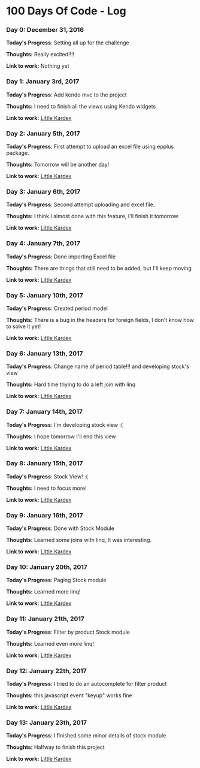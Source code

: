 # 100 Days Of Code - Log

### Day 0: December 31, 2016
**Today's Progress**: Setting all up for the challenge

**Thoughts:** Really excited!!!!

**Link to work:** Nothing yet

### Day 1: January 3rd, 2017
**Today's Progress**: Add kendo mvc to the project

**Thoughts:** I need to finish all the views using Kendo widgets

**Link to work:** [Little Kardex](https://github.com/tabatilla/LittleKardex)

### Day 2: January 5th, 2017
**Today's Progress**: First attempt to upload an excel file using epplus package.

**Thoughts:** Tomorrow will be another day!

**Link to work:** [Little Kardex](https://github.com/tabatilla/LittleKardex)

### Day 3: January 6th, 2017
**Today's Progress**: Second attempt uploading and excel file.

**Thoughts:** I think I almost done with this feature, I'll finish it tomorrow.

**Link to work:** [Little Kardex](https://github.com/tabatilla/LittleKardex)

### Day 4: January 7th, 2017
**Today's Progress**: Done importing Excel file

**Thoughts:** There are things that still need to be added, but I'll keep moving

**Link to work:** [Little Kardex](https://github.com/tabatilla/LittleKardex)

### Day 5: January 10th, 2017
**Today's Progress**: Created period model

**Thoughts:** There is a bug in the headers for foreign fields, I don't know how to solve it yet!

**Link to work:** [Little Kardex](https://github.com/tabatilla/LittleKardex)

### Day 6: January 13th, 2017
**Today's Progress**: Change name of period table!!! and developing stock's view

**Thoughts:** Hard time triying to do a left join with linq

**Link to work:** [Little Kardex](https://github.com/tabatilla/LittleKardex)

### Day 7: January 14th, 2017
**Today's Progress**: I'm developing stock view :(

**Thoughts:** I hope tomorrow I'll end this view

**Link to work:** [Little Kardex](https://github.com/tabatilla/LittleKardex)

### Day 8: January 15th, 2017
**Today's Progress**: Stock View! :(

**Thoughts:** I need to focus more!

**Link to work:** [Little Kardex](https://github.com/tabatilla/LittleKardex)

### Day 9: January 16th, 2017
**Today's Progress**: Done with Stock Module

**Thoughts:** Learned some joins with linq, It was interesting.

**Link to work:** [Little Kardex](https://github.com/tabatilla/LittleKardex)

### Day 10: January 20th, 2017
**Today's Progress**: Paging Stock module

**Thoughts:** Learned more linq!

**Link to work:** [Little Kardex](https://github.com/tabatilla/LittleKardex)

### Day 11: January 21th, 2017
**Today's Progress**: Filter by product Stock module

**Thoughts:** Learned even more linq!

**Link to work:** [Little Kardex](https://github.com/tabatilla/LittleKardex)

### Day 12: January 22th, 2017
**Today's Progress**: I tried to do an autocomplete for filter product

**Thoughts:** this javascript event "keyup" works fine

**Link to work:** [Little Kardex](https://github.com/tabatilla/LittleKardex)

### Day 13: January 23th, 2017
**Today's Progress**: I finished some minor details of stock module

**Thoughts:** Halfway to finish this project

**Link to work:** [Little Kardex](https://github.com/tabatilla/LittleKardex)